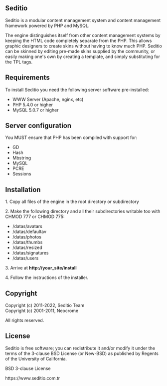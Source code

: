 <h2>Seditio</h2>

Seditio is a modular content management system and content management framework powered by PHP and MySQL.

The engine distinguishes itself from other content management systems by keeping the HTML code completely separate from the PHP. 
This allows graphic designers to create skins without having to know much PHP. Seditio can be skinned by editing pre-made skins 
supplied by the community, or easily making one's own by creating a template, and simply substituting for the TPL tags.

<h2>Requirements</h2>

To install Seditio you need the following server software pre-installed:

<ul>
<li>WWW Server (Apache, nginx, etc)</li>
<li>PHP 5.4.0 or higher</li>
<li>MySQL 5.0.7 or higher</li>
</ul>

<h2>Server configuration</h2>

<p>You MUST ensure that PHP has been compiled with support for:</p>

<ul>
<li>GD</li>
<li>Hash</li>
<li>Mbstring</li>
<li>MySQL</li>
<li>PCRE</li>
<li>Sessions</li>
</ul>

<h2>Installation</h2>

<p>1. Copy all files of the engine in the root directory or subdirectory</p>

<p>2. Make the following directory and all their subdirectories writable too with CHMOD 777 or CHMOD 775:</p>

<ul>
<li>/datas/avatars</li>
<li>/datas/defaultav</li>
<li>/datas/photos</li>
<li>/datas/thumbs</li>
<li>/datas/resized</li>
<li>/datas/signatures</li>
<li>/datas/users</li>
</ul>

<p>3. Arrive at <strong>http://your_site/install</strong></p>

<p>4. Follow the instructions of the installer.</p>

<h2>Copyright</h2>

<p>Copyright (c) 2011-2022, Seditio Team<br />
Copyright (c) 2001-2011, Neocrome</p>

<p>All rights reserved.</p>

<h2>License</h2>

<p>Seditio is free software; you can redistribute it and/or modify it under the terms of the 3-clause BSD License (or New-BSD) 
as published by Regents of the University of California.</p>

<p>BSD 3-clause License</p>

<p>https://www.seditio.com.tr</p>
